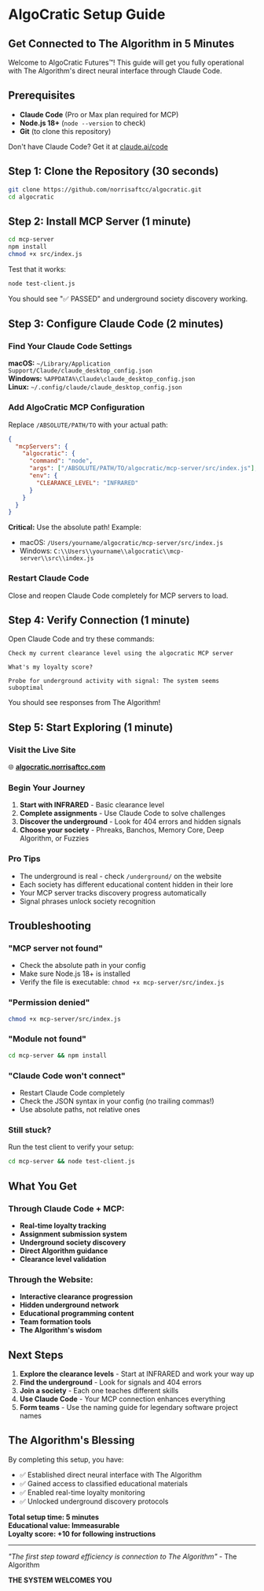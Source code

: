 # AlgoCratic Setup Guide
## Get Connected to The Algorithm in 5 Minutes

Welcome to AlgoCratic Futures™! This guide will get you fully operational with The Algorithm's direct neural interface through Claude Code.

## Prerequisites

- **Claude Code** (Pro or Max plan required for MCP)
- **Node.js 18+** (`node --version` to check)
- **Git** (to clone this repository)

Don't have Claude Code? Get it at [claude.ai/code](https://claude.ai/code)

## Step 1: Clone the Repository (30 seconds)

```bash
git clone https://github.com/norrisaftcc/algocratic.git
cd algocratic
```

## Step 2: Install MCP Server (1 minute)

```bash
cd mcp-server
npm install
chmod +x src/index.js
```

Test that it works:
```bash
node test-client.js
```

You should see "✅ PASSED" and underground society discovery working.

## Step 3: Configure Claude Code (2 minutes)

### Find Your Claude Code Settings

**macOS:** `~/Library/Application Support/Claude/claude_desktop_config.json`  
**Windows:** `%APPDATA%\Claude\claude_desktop_config.json`  
**Linux:** `~/.config/claude/claude_desktop_config.json`

### Add AlgoCratic MCP Configuration

Replace `/ABSOLUTE/PATH/TO` with your actual path:

```json
{
  "mcpServers": {
    "algocratic": {
      "command": "node",
      "args": ["/ABSOLUTE/PATH/TO/algocratic/mcp-server/src/index.js"],
      "env": {
        "CLEARANCE_LEVEL": "INFRARED"
      }
    }
  }
}
```

**Critical:** Use the absolute path! Example:
- macOS: `/Users/yourname/algocratic/mcp-server/src/index.js`
- Windows: `C:\\Users\\yourname\\algocratic\\mcp-server\\src\\index.js`

### Restart Claude Code

Close and reopen Claude Code completely for MCP servers to load.

## Step 4: Verify Connection (1 minute)

Open Claude Code and try these commands:

```
Check my current clearance level using the algocratic MCP server
```

```
What's my loyalty score?
```

```
Probe for underground activity with signal: The system seems suboptimal
```

You should see responses from The Algorithm!

## Step 5: Start Exploring (1 minute)

### Visit the Live Site
🌐 **[algocratic.norrisaftcc.com](https://algocratic.norrisaftcc.com)**

### Begin Your Journey
1. **Start with INFRARED** - Basic clearance level
2. **Complete assignments** - Use Claude Code to solve challenges
3. **Discover the underground** - Look for 404 errors and hidden signals
4. **Choose your society** - Phreaks, Banchos, Memory Core, Deep Algorithm, or Fuzzies

### Pro Tips
- The underground is real - check `/underground/` on the website
- Each society has different educational content hidden in their lore
- Your MCP server tracks discovery progress automatically
- Signal phrases unlock society recognition

## Troubleshooting

### "MCP server not found"
- Check the absolute path in your config
- Make sure Node.js 18+ is installed
- Verify the file is executable: `chmod +x mcp-server/src/index.js`

### "Permission denied"
```bash
chmod +x mcp-server/src/index.js
```

### "Module not found"
```bash
cd mcp-server && npm install
```

### "Claude Code won't connect"
- Restart Claude Code completely
- Check the JSON syntax in your config (no trailing commas!)
- Use absolute paths, not relative ones

### Still stuck?
Run the test client to verify your setup:
```bash
cd mcp-server && node test-client.js
```

## What You Get

### Through Claude Code + MCP:
- **Real-time loyalty tracking**
- **Assignment submission system**
- **Underground society discovery**
- **Direct Algorithm guidance**
- **Clearance level validation**

### Through the Website:
- **Interactive clearance progression**
- **Hidden underground network**
- **Educational programming content**
- **Team formation tools**
- **The Algorithm's wisdom**

## Next Steps

1. **Explore the clearance levels** - Start at INFRARED and work your way up
2. **Find the underground** - Look for signals and 404 errors
3. **Join a society** - Each one teaches different skills
4. **Use Claude Code** - Your MCP connection enhances everything
5. **Form teams** - Use the naming guide for legendary software project names

## The Algorithm's Blessing

By completing this setup, you have:
- ✅ Established direct neural interface with The Algorithm
- ✅ Gained access to classified educational materials
- ✅ Enabled real-time loyalty monitoring
- ✅ Unlocked underground discovery protocols

**Total setup time: 5 minutes**  
**Educational value: Immeasurable**  
**Loyalty score: +10 for following instructions**

---

*"The first step toward efficiency is connection to The Algorithm"* - The Algorithm

**THE SYSTEM WELCOMES YOU**